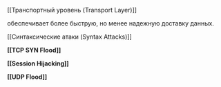 [[Транспортный уровень (Transport Layer)]]

обеспечивает более быструю, но менее надежную доставку данных.

[[Синтаксические атаки (Syntax Attacks)]]

**[[TCP SYN Flood]]**

**[[Session Hijacking]]**

**[[UDP Flood]]**

